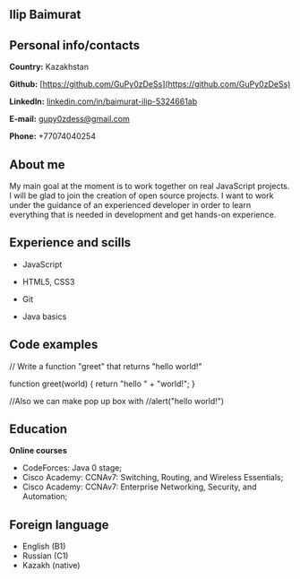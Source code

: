 ## Ilip Baimurat	

## Personal info/contacts

**Country:** Kazakhstan

**Github:** [https://github.com/GuPy0zDeSs](https://github.com/GuPy0zDeSs)

**LinkedIn:** [linkedin.com/in/baimurat-ilip-5324661ab](linkedin.com/in/baimurat-ilip-5324661ab)

**E-mail:** gupy0zdess@gmail.com

**Phone:** +77074040254

## About me

My main goal at the moment is to work together on real JavaScript projects. I will be glad to join the creation of open source projects. I want to work under the guidance of an experienced developer in order to learn everything that is needed in development and get hands-on experience. 

## Experience and scills

- JavaScript

- HTML5, CSS3
 
- Git

- Java basics

## Code examples

// Write a function "greet" that returns "hello world!"

function greet(world)
{
    return "hello " + "world!";
}

//Also we can make pop up box with
//alert("hello world!")

## Education

**Online courses**

- CodeForces: Java 0 stage;
- Cisco Academy: CCNAv7: Switching, Routing, and Wireless Essentials;
- Cisco Academy: CCNAv7: Enterprise Networking, Security, and Automation;

## Foreign language

- English (B1)
- Russian (C1)
- Kazakh (native)
